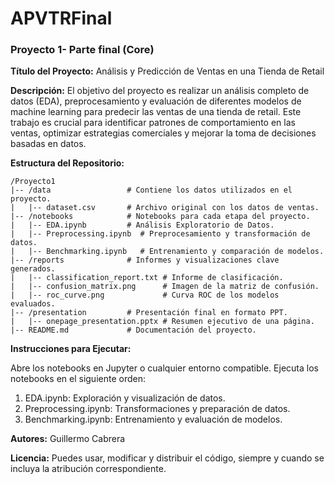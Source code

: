 # APVTRFinal

### **Proyecto 1- Parte final (Core)**


**Título del Proyecto:** Análisis y Predicción de Ventas en una Tienda de Retail


**Descripción:** El objetivo del proyecto es realizar un análisis completo de datos (EDA), preprocesamiento y evaluación de diferentes modelos de machine learning para predecir las ventas de una tienda de retail. Este trabajo es crucial para identificar patrones de comportamiento en las ventas, optimizar estrategias comerciales y mejorar la toma de decisiones basadas en datos.


**Estructura del Repositorio:** 

    /Proyecto1
    |-- /data                 # Contiene los datos utilizados en el proyecto.
    |   |-- dataset.csv       # Archivo original con los datos de ventas.
    |-- /notebooks            # Notebooks para cada etapa del proyecto.
    |   |-- EDA.ipynb         # Análisis Exploratorio de Datos.
    |   |-- Preprocessing.ipynb  # Preprocesamiento y transformación de datos.
    |   |-- Benchmarking.ipynb   # Entrenamiento y comparación de modelos.
    |-- /reports              # Informes y visualizaciones clave generados.
    |   |-- classification_report.txt # Informe de clasificación.
    |   |-- confusion_matrix.png      # Imagen de la matriz de confusión.
    |   |-- roc_curve.png             # Curva ROC de los modelos evaluados.
    |-- /presentation         # Presentación final en formato PPT.
    |   |-- onepage_presentation.pptx # Resumen ejecutivo de una página.
    |-- README.md             # Documentación del proyecto.


**Instrucciones para Ejecutar:** 

Abre los notebooks en Jupyter o cualquier entorno compatible. Ejecuta los notebooks en el siguiente orden:
1. EDA.ipynb: Exploración y visualización de datos.
2. Preprocessing.ipynb: Transformaciones y preparación de datos.
3. Benchmarking.ipynb: Entrenamiento y evaluación de modelos.

**Autores:** Guillermo Cabrera


**Licencia:** Puedes usar, modificar y distribuir el código, siempre y cuando se incluya la atribución correspondiente.